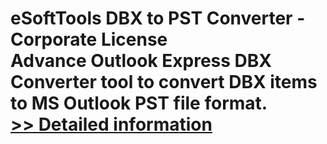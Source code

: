 # eSoftTools DBX to PST Converter - Corporate License<br />Advance Outlook Express DBX Converter tool to convert DBX items to MS Outlook PST file format.<br />[>> Detailed information](https://secure.shareit.com/shareit/product.html?productid=300878083&affiliateid=200057808)